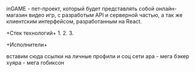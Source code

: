 inGAME - пет-проект, который будет представлять собой онлайн-магазин видео игр, с разработым API и серверной частью, 
а так же клиентским интерфейсом, разработанным на React.

+Стек технологий+
1.
2.
3.



+Исполнители+

вставим сюда ссылки на личные профили и соц сети
ара - мега бэкер  
хуяра - мега гобиксон



